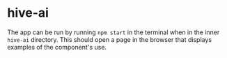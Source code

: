 # hive-ai

The app can be run by running `npm start` in the terminal when in the inner `hive-ai` directory. This should open a page in the browser that displays examples of the component's use.
